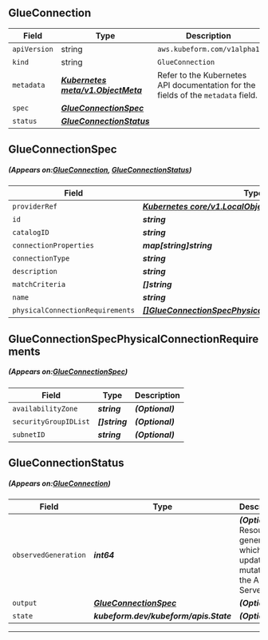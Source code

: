 ## GlueConnection
| Field | Type | Description |
| ------ | ----- | ----------- |
| `apiVersion` | string | `aws.kubeform.com/v1alpha1` |
|    `kind` | string | `GlueConnection` |
| `metadata` | ***[Kubernetes meta/v1.ObjectMeta](https://kubernetes.io/docs/reference/generated/kubernetes-api/v1.13/#objectmeta-v1-meta)***|Refer to the Kubernetes API documentation for the fields of the `metadata` field.|
| `spec` | ***[GlueConnectionSpec](#GlueConnectionSpec)***||
| `status` | ***[GlueConnectionStatus](#GlueConnectionStatus)***||
## GlueConnectionSpec
##### (Appears on:[GlueConnection](#GlueConnection), [GlueConnectionStatus](#GlueConnectionStatus))
| Field | Type | Description |
| ------ | ----- | ----------- |
| `providerRef` | ***[Kubernetes core/v1.LocalObjectReference](https://kubernetes.io/docs/reference/generated/kubernetes-api/v1.13/#localobjectreference-v1-core)***||
| `id` | ***string***||
| `catalogID` | ***string***| ***(Optional)*** |
| `connectionProperties` | ***map[string]string***||
| `connectionType` | ***string***| ***(Optional)*** |
| `description` | ***string***| ***(Optional)*** |
| `matchCriteria` | ***[]string***| ***(Optional)*** |
| `name` | ***string***||
| `physicalConnectionRequirements` | ***[[]GlueConnectionSpecPhysicalConnectionRequirements](#GlueConnectionSpecPhysicalConnectionRequirements)***| ***(Optional)*** |
## GlueConnectionSpecPhysicalConnectionRequirements
##### (Appears on:[GlueConnectionSpec](#GlueConnectionSpec))
| Field | Type | Description |
| ------ | ----- | ----------- |
| `availabilityZone` | ***string***| ***(Optional)*** |
| `securityGroupIDList` | ***[]string***| ***(Optional)*** |
| `subnetID` | ***string***| ***(Optional)*** |
## GlueConnectionStatus
##### (Appears on:[GlueConnection](#GlueConnection))
| Field | Type | Description |
| ------ | ----- | ----------- |
| `observedGeneration` | ***int64***| ***(Optional)*** Resource generation, which is updated on mutation by the API Server.|
| `output` | ***[GlueConnectionSpec](#GlueConnectionSpec)***| ***(Optional)*** |
| `state` | ***kubeform.dev/kubeform/apis.State***| ***(Optional)*** |
---
